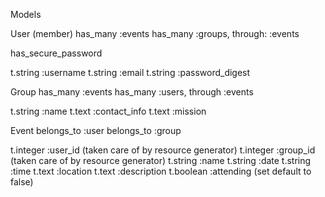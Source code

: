 Models

User (member)
  has_many :events
  has_many :groups, through: :events

  has_secure_password

  t.string :username
  t.string :email
  t.string :password_digest

Group
  has_many :events
  has_many :users, through :events  

  t.string :name
  t.text :contact_info
  t.text :mission

Event
  belongs_to :user
  belongs_to :group

  t.integer :user_id (taken care of by resource generator)
  t.integer :group_id (taken care of by resource generator)
  t.string :name
  t.string :date
  t.string :time
  t.text :location
  t.text :description
  t.boolean :attending (set default to false)
